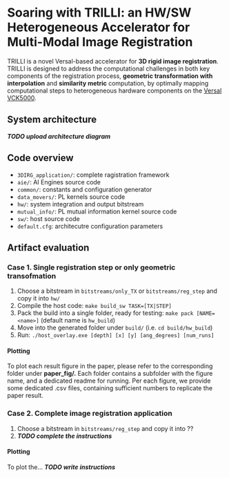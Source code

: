 # Soaring with TRILLI: an HW/SW Heterogeneous Accelerator for Multi-Modal Image Registration

TRILLI is a novel Versal-based accelerator for **3D rigid image registration**.
TRILLI is designed to address the computational challenges in both key components of the registration process, **geometric transformation with interpolation** and **similarity metric** computation, by optimally mapping computational steps to heterogeneous hardware components on the [Versal VCK5000](https://japan.xilinx.com/content/dam/xilinx/publications/product-briefs/amd-xilinx-vck5000-product-brief.pdf).

## System architecture
***TODO upload architecture diagram***

## Code overview
- `3DIRG_application/`: complete ragistration framework
- `aie/`: AI Engines source code
- `common/`: constants and configuration generator
- `data_movers/`: PL kernels source code
- `hw/`: system integration and output bitstream
- `mutual_info/`: PL mutual information kernel source code
- `sw/`: host source code
- `default.cfg`: architecutre configuration parameters

## Artifact evaluation
### Case 1. Single registration step or only geometric transofmation
1. Choose a bitstream in `bitstreams/only_TX` or `bitstreams/reg_step` and copy it into `hw/`
2. Compile the host code: `make build_sw TASK=[TX|STEP]`
3. Pack the build into a single folder, ready for testing: `make pack [NAME=<name>]` (default name is `hw_build`)
4. Move into the generated folder under `build/` (i.e. `cd build/hw_build`)
5. Run: `./host_overlay.exe [depth] [x] [y] [ang_degrees] [num_runs]`

#### Plotting
To plot each result figure in the paper, please refer to the corresponding folder under **paper_fig/.**
Each folder contains a subfolder with the figure name, and a dedicated readme for running. Per each figure, we provide some dedicated .csv files, containing sufficient numbers to replicate the paper result.

### Case 2. Complete image registration application 
1. Choose a bitstream in `bitstreams/reg_step` and copy it into ??
2. ***TODO complete the instructions***

#### Plotting
To plot the... ***TODO write instructions***
